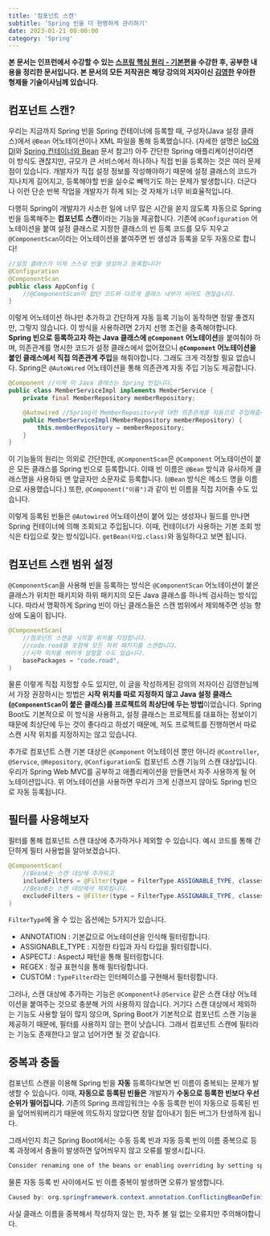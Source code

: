 ```yaml
---
title: '컴포넌트 스캔'
subtitle: 'Spring 빈을 더 현명하게 관리하기'
date: 2023-01-21 00:00:00
category: 'Spring'
---
```


**본 문서는 인프런에서 수강할 수 있는 [스프링 핵심 원리 - 기본편](https://inflearn.com/course/스프링-핵심-원리-기본편)을 수강한 후, 공부한 내용을 정리한 문서입니다. 본 문서의 모든 저작권은 해당 강의의 저자이신 [김영한](https://inflearn.com/users/@yh) 우아한형제들 기술이사님께 있습니다.**

## 컴포넌트 스캔?

우리는 지금까지 Spring 빈을 Spring 컨테이너에 등록할 때, 구성자(Java 설정 클래스)에서 `@Bean` 어노테이션이나 XML 파일을 통해 등록했습니다. (자세한 설명은 [IoC와 DI](https://blog.coderoad.kr/iocanddi)와 [Spring 컨테이너와 Bean](https://blog.coderoad.kr/containerandbean) 문서 참고!) 아주 간단한 Spring 애플리케이션이라면 이 방식도 괜찮지만, 규모가 큰 서비스에서 하나하나 직접 빈을 등록하는 것은 여러 문제점이 있습니다. 개발자가 직접 설정 정보를 작성해야하기 때문에 설정 클래스의 코드가 지나치게 길어지고, 등록해야할 빈을 실수로 빼먹기도 하는 문제가 발생합니다. 더군다나 이런 단순 반복 작업을 개발자가 하게 되는 것 자체가 너무 비효율적입니다.

다행히 Spring이 개발자가 사소한 일에 너무 많은 시간을 쏟지 않도록 자동으로 Spring 빈을 등록해주는 **컴포넌트 스캔**이라는 기능을 제공합니다. 기존에 `@Configuration` 어노테이션을 붙여 설정 클래스로 지정한 클래스의 빈 등록 코드를 모두 지우고 `@ComponentScan`이라는 어노테이션을 붙여주면 빈 생성과 등록을 모두 자동으로 합니다!

```java
//설정 클래스가 이제 스스로 빈을 생성하고 등록합니다!
@Configuration
@ComponentScan
public class AppConfig {
    //@ComponentScan이 없던 코드와 다르게 클래스 내부가 비어도 괜찮습니다.
}
```

이렇게 어노테이션 하나만 추가하고 간단하게 자동 등록 기능이 동작하면 정말 좋겠지만, 그렇지 않습니다. 이 방식을 사용하려면 2가지 선행 조건을 충족해야합니다. **Spring 빈으로 등록하고자 하는 Java 클래스에 `@Component` 어노테이션**을 붙여줘야 하며, 의존관계를 명시한 코드가 설정 클래스에서 없어졌으니 **`@Component` 어노테이션을 붙인 클래스에서 직접 의존관계 주입**을 해줘야합니다. 그래도 크게 걱정할 필요 없습니다. Spring은 `@AutoWired` 어노테이션을 통해 의존관계 자동 주입 기능도 제공합니다.

```java
@Component //이제 이 Java 클래스는 Spring 빈입니다.
public class MemberServiceImpl implements MemberService {
    private final MemberRepository memberRepository;

    @Autowired //Spring이 MemberRepository에 대한 의존관계를 자동으로 주입해줍니다.
    public MemberServiceImpl(MemberRepository memberRepository) {
        this.memberRepository = memberRepository;
    }
}
```

이 기능들의 원리는 의외로 간단한데, `@ComponentScan`은 `@Component` 어노테이션이 붙은 모든 클래스를 Spring 빈으로 등록합니다. 이때 빈 이름은 `@Bean` 방식과 유사하게 클래스명을 사용하되 맨 앞글자만 소문자로 등록합니다. (`@Bean` 방식은 메소드 명을 이름으로 사용했습니다.) 또한, `@Component("이름")`과 같이 빈 이름을 직접 지어줄 수도 있습니다.

이렇게 등록된 빈들은 `@Autowired` 어노테이션이 붙어 있는 생성자나 필드를 만나면 Spring 컨테이너에 의해 조회되고 주입됩니다. 이때, 컨테이너가 사용하는 기본 조회 방식은 타입으로 찾는 방식입니다. `getBean(타입.class)`와 동일하다고 보면 됩니다.

## 컴포넌트 스캔 범위 설정

`@ComponentScan`을 사용해 빈을 등록하는 방식은 `@ComponentScan` 어노테이션이 붙은 클래스가 위치한 패키지와 하위 패키지의 모든 Java 클래스를 하나씩 검사하는 방식입니다. 따라서 명확하게 Spring 빈이 아닌 클래스들은 스캔 범위에서 제외해주면 성능 향상에 도움이 됩니다.

```java
@ComponentScan(
    //컴포넌트 스캔을 시작할 위치를 지정합니다.
    //code.road를 포함해 모든 하위 패키지를 스캔합니다.
    //시작 위치를 여러개 설정할 수도 있습니다.
    basePackages = "code.road",
)
```

물론 이렇게 직접 지정할 수도 있지만, 이 글을 작성하게된 강의의 저자이신 김영한님께서 가장 권장하시는 방법은 **시작 위치를 따로 지정하지 않고 Java 설정 클래스(`@ComponentScan`이 붙은 클래스)를 프로젝트의 최상단에 두는 방법**이었습니다. Spring Boot도 기본적으로 이 방식을 사용하고, 설정 클래스는 프로젝트를 대표하는 정보이기 때문에 최상단에 두는 것이 좋다라고 하셨기 때문에, 저도 프로젝트를 진행하면서 따로 스캔 시작 위치를 지정하지는 않고 있습니다.

추가로 컴포넌트 스캔 기본 대상은 `@Component` 어노테이션 뿐만 아니라 `@Controller`, `@Service`, `@Repository`, `@Configuration`도 컴포넌트 스캔 기능의 스캔 대상입니다. 우리가 Spring Web MVC를 공부하고 애플리케이션을 만들면서 자주 사용하게 될 어노테이션입니다. 위 어노테이션을 사용하면 우리가 크게 신경쓰지 않아도 Spring 빈으로 자동 등록됩니다.

## 필터를 사용해보자

필터를 통해 컴포넌트 스캔 대상에 추가하거나 제외할 수 있습니다. 예시 코드를 통해 간단하게 필터 사용법을 알아보겠습니다.

```java
@ComponentScan(
    //BeanA는 스캔 대상에 추가되고
    includeFilters = @Filter(type = FilterType.ASSIGNABLE_TYPE, classes = BeanA.class),
    //BeanB는 스캔 대상에서 제외됩니다.
    excludeFilters = @Filter(type = FilterType.ASSIGNABLE_TYPE, classes = BeanB.class)
)
```

`FilterType`에 올 수 있는 옵션에는 5가지가 있습니다.

- ANNOTATION : 기본값으로 어노테이션을 인식해 필터링합니다.
- ASSIGNABLE_TYPE : 지정한 타입과 자식 타입을 필터링합니다.
- ASPECTJ : AspectJ 패턴을 통해 필터링합니다.
- REGEX : 정규 표현식을 통해 필터링합니다.
- CUSTOM : `TypeFilter`라는 인터페이스를 구현해서 필터링합니다.

그러나, 스캔 대상에 추가하는 기능은 `@Component`나 `@Service` 같은 스캔 대상 어노테이션을 붙여주는 것으로 충분해 거의 사용하지 않습니다. 거기다 스캔 대상에서 제외하는 기능도 사용할 일이 많지 않으며, Spring Boot가 기본적으로 컴포넌트 스캔 기능을 제공하기 때문에, 필터를 사용하지 않는 편이 낫습니다. 그래서 컴포넌트 스캔에 필터라는 기능도 존재한다고 알고 넘어가면 될 것 같습니다.

## 중복과 충돌

컴포넌트 스캔을 이용해 Spring 빈을 **자동** 등록하다보면 빈 이름이 중복되는 문제가 발생할 수 있습니다. 이때, **자동으로 등록된 빈들은** 개발자가 **수동으로 등록한 빈보다 우선 순위가 떨어집니다.** 기존의 Spring 프레임워크는 수동 등록한 빈이 자동으로 등록된 빈을 덮어씌워버리기 때문에 의도하지 않았다면 정말 잡아내기 힘든 버그가 탄생하게 됩니다.

그래서인지 최근 Spring Boot에서는 수동 등록 빈과 자동 등록 빈의 이름 중복으로 등록 과정에서 충돌이 발생하면 덮어씌우지 않고 오류를 발생시킵니다.

```java
Consider renaming one of the beans or enabling overriding by setting spring.main.allow-bean-definition-overriding=true
```

물론 자동 등록 빈 사이에서도 빈 이름 중복이 발생하면 오류가 발생합니다.

```java
Caused by: org.springframework.context.annotation.ConflictingBeanDefinitionException: ...
```

사실 클래스 이름을 중복해서 작성하지 않는 한, 자주 볼 일 없는 오류지만 주의해야합니다.
